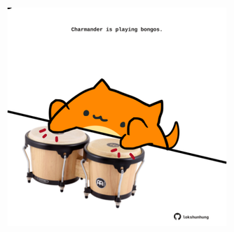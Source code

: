 <!-- built at 05/07/2022, 07:00:51 UTC -->
<p align="center">
  <img width="500" height="500" src="./ReadmeImage.svg">
</p>
